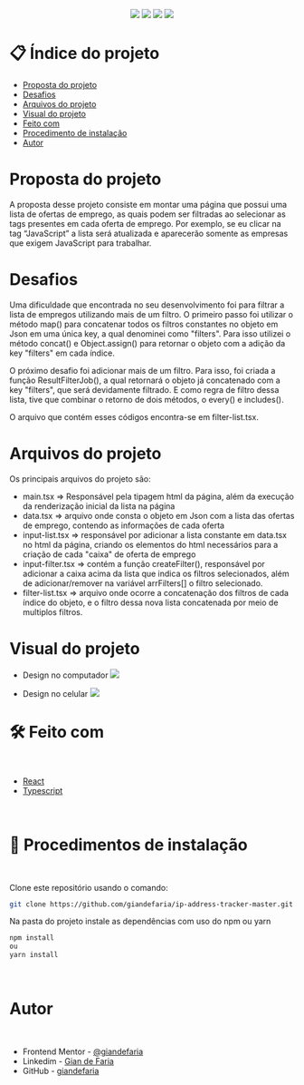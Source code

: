 <p align="center">
  <image
  src="https://img.shields.io/github/languages/count/giandefaria/ip-address-tracker-master"
  />
  <image
  src="https://img.shields.io/github/languages/top/giandefaria/ip-address-tracker-master"
  />
  <image
  src="https://img.shields.io/github/last-commit/giandefaria/ip-address-tracker-master"
  />
  <image
  src="https://img.shields.io/github/watchers/giandefaria/ip-address-tracker-master"
  />
</p>

# 📋 Índice do projeto


- [Proposta do projeto](#id01)
- [Desafios](#id02)
- [Arquivos do projeto](#id03)
- [Visual do projeto](#id04)
- [Feito com](#id05)
- [Procedimento de instalação](#id06)
- [Autor](#id07)

# Proposta do projeto <a name="id01"></a>

A proposta desse projeto consiste em montar uma página que possui uma lista de ofertas de emprego, as quais podem ser filtradas ao selecionar as tags presentes em cada oferta de emprego. Por exemplo, se eu clicar na tag “JavaScript” a lista será atualizada e aparecerão somente as empresas que exigem JavaScript para trabalhar.


# Desafios <a name="id02"> </a>

Uma dificuldade que encontrada no seu desenvolvimento foi para filtrar a lista de empregos utilizando mais de um filtro. O primeiro passo foi utilizar o método map() para concatenar todos os filtros constantes no objeto em Json em uma única key, a qual denominei como "filters". Para isso utilizei o método concat() e Object.assign() para retornar o objeto com a adição da key "filters" em cada índice.

O próximo desafio foi adicionar mais de um filtro. Para isso, foi criada a função ResultFilterJob(), a qual retornará o objeto já concatenado com a key "filters", que será devidamente filtrado. E como regra de filtro dessa lista, tive que combinar o retorno de dois métodos, o every() e includes().

O arquivo que contém esses códigos encontra-se em filter-list.tsx.

# Arquivos do projeto <a name="id03"> </a>

Os principais arquivos do projeto são: 
* main.tsx => Responsável pela tipagem html da página, além da execução da renderização inicial da lista na página
* data.tsx => arquivo onde consta o objeto em Json com a lista das ofertas de emprego, contendo as informações de cada oferta
* input-list.tsx => responsável por adicionar a lista constante em data.tsx no html da página, criando os elementos do html necessários para a criação de cada "caixa" de oferta de emprego
* input-filter.tsx => contém a função createFilter(), responsável por adicionar a caixa acima da lista que indica os filtros selecionados, além de adicionar/remover na variável arrFilters[] o filtro selecionado.
* filter-list.tsx => arquivo onde ocorre a concatenação dos filtros de cada índice do objeto, e o filtro dessa nova lista concatenada por meio de multiplos filtros. 

# Visual do projeto <a name="id04"></a>

<p align="center">

* Design no computador
<image
src="./src/assets/design/desktop-design.jpg"
/>

</p>

<p align="center">

* Design no celular
<image
src="./src/assets/design/mobile-design.jpg"
/>
</p>

# 🛠 Feito com <a name="id05"></a>

<br />

- [React](https://reactjs.org/)
- [Typescript](https://www.typescriptlang.org/)


<br />

# 📝 Procedimentos de instalação <a name="id06"></a>

<br />

Clone este repositório usando o comando:

```bash
git clone https://github.com/giandefaria/ip-address-tracker-master.git
```

Na pasta do projeto instale as dependências com uso do npm ou yarn

```bash
npm install
ou
yarn install
```

<br />

# Autor <a name="id07"></a>

<br />

- Frontend Mentor - [@giandefaria](https://www.frontendmentor.io/profile/giandefaria)
- Linkedim - [Gian de Faria](www.linkedin.com/in/gianfaria)
- GitHub - [giandefaria](https://github.com/giandefaria)
